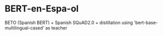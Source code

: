 # BERT-en-Espa-ol
BETO (Spanish BERT) + Spanish SQuAD2.0 + distillation using 'bert-base-multilingual-cased' as teacher

